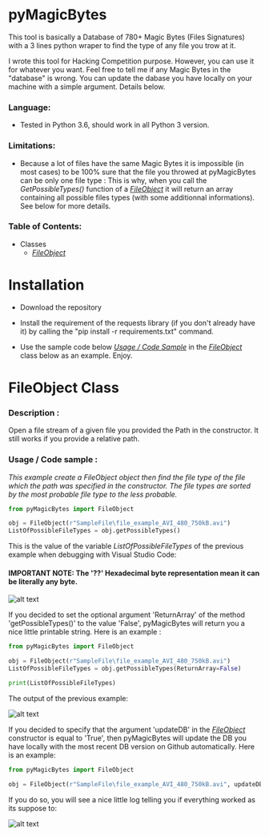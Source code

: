 # pyMagicBytes
This tool is basically a Database of 780+ Magic Bytes (Files Signatures) with a 3 lines python wraper to find the type of any file you trow at it.

I wrote this tool for Hacking Competition purpose. However, you can use it for whatever you want. Feel free to tell me if any Magic Bytes in the "database" is wrong. You can update the dabase you have locally on your machine with a simple argument. Details below.

### Language: ### 

- Tested in Python 3.6, should work in all Python 3 version.

### Limitations: ###

- Because a lot of files have the same Magic Bytes it is impossible (in most cases) to be 100% sure that the file you throwed at pyMagicBytes can be only one file type : This is why, when you call the *GetPossibleTypes()* function of a [*FileObject*](https://github.com/FanaticPythoner/pyMagicBytes#fileobject-class) it will return an array containing all possible files types (with some additionnal informations). See below for more details.


### Table of Contents: ###

- Classes
  - [*FileObject*](https://github.com/FanaticPythoner/pyMagicBytes#fileobject-class)
  
# Installation

- Download the repository

- Install the requirement of the requests library (if you don't already have it) by calling the "pip install -r requirements.txt" command.

- Use the sample code below [*Usage / Code Sample*](https://github.com/FanaticPythoner/pyMagicBytes#usage--code-sample-) in the [*FileObject*](https://github.com/FanaticPythoner/pyMagicBytes#fileobject-class) class below as an example. Enjoy.


# FileObject Class

### Description : ###
Open a file stream of a given file you provided the Path in the constructor. It still works if you provide a relative path.

### Usage / Code sample : ###
*This example create a FileObject object then find the file type of the file which the path was specified in the constructor. The file types are sorted by the most probable file type to the less probable.*
```python
from pyMagicBytes import FileObject

obj = FileObject(r"SampleFile\file_example_AVI_480_750kB.avi")
ListOfPossibleFileTypes = obj.getPossibleTypes()
```
This is the value of the variable *ListOfPossibleFileTypes* of the previous example when debugging with Visual Studio Code:
#### IMPORTANT NOTE: The '??' Hexadecimal byte representation mean it can be literally any byte. ####

![alt text](https://i.imgur.com/Y1qB1RK.jpg)

If you decided to set the optional argument 'ReturnArray' of the method 'getPossibleTypes()' to the value 'False', pyMagicBytes will return you a nice little printable string. Here is an example :
```python
from pyMagicBytes import FileObject

obj = FileObject(r"SampleFile\file_example_AVI_480_750kB.avi")
ListOfPossibleFileTypes = obj.getPossibleTypes(ReturnArray=False)

print(ListOfPossibleFileTypes)
```
The output of the previous example:

![alt text](https://i.imgur.com/XLryca1.jpg)

If you decided to specify that the argument 'updateDB' in the [*FileObject*](https://github.com/FanaticPythoner/pyMagicBytes#fileobject-class) constructor is equal to 'True', then pyMagicBytes will update the DB you have locally with the most recent DB version on Github automatically. Here is an example:

```python
from pyMagicBytes import FileObject

obj = FileObject(r"SampleFile\file_example_AVI_480_750kB.avi", updateDB=True)
```

If you do so, you will see a nice little log telling you if  everything worked as its suppose to:

![alt text](https://i.imgur.com/eAca4i5.jpg)
